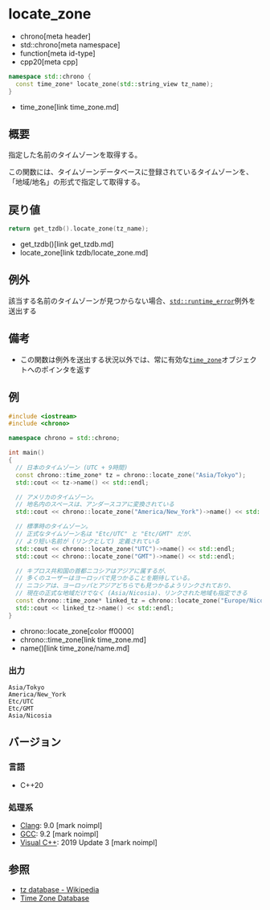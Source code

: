 # locate_zone
* chrono[meta header]
* std::chrono[meta namespace]
* function[meta id-type]
* cpp20[meta cpp]

```cpp
namespace std::chrono {
  const time_zone* locate_zone(std::string_view tz_name);
}
```
* time_zone[link time_zone.md]

## 概要
指定した名前のタイムゾーンを取得する。

この関数には、タイムゾーンデータベースに登録されているタイムゾーンを、「地域/地名」の形式で指定して取得する。


## 戻り値
```cpp
return get_tzdb().locate_zone(tz_name);
```
* get_tzdb()[link get_tzdb.md]
* locate_zone[link tzdb/locate_zone.md]


## 例外
該当する名前のタイムゾーンが見つからない場合、[`std::runtime_error`](/reference/stdexcept.md)例外を送出する


## 備考
- この関数は例外を送出する状況以外では、常に有効な[`time_zone`](time_zone.md)オブジェクトへのポインタを返す


## 例
```cpp example
#include <iostream>
#include <chrono>

namespace chrono = std::chrono;

int main()
{
  // 日本のタイムゾーン (UTC + 9時間)
  const chrono::time_zone* tz = chrono::locate_zone("Asia/Tokyo");
  std::cout << tz->name() << std::endl;

  // アメリカのタイムゾーン。
  // 地名内のスペースは、アンダースコアに変換されている
  std::cout << chrono::locate_zone("America/New_York")->name() << std::endl;

  // 標準時のタイムゾーン。
  // 正式なタイムゾーン名は "Etc/UTC" と "Etc/GMT" だが、
  // より短い名前が (リンクとして) 定義されている
  std::cout << chrono::locate_zone("UTC")->name() << std::endl;
  std::cout << chrono::locate_zone("GMT")->name() << std::endl;

  // キプロス共和国の首都ニコシアはアジアに属するが、
  // 多くのユーザーはヨーロッパで見つかることを期待している。
  // ニコシアは、ヨーロッパとアジアどちらでも見つかるようリンクされており、
  // 現在の正式な地域だけでなく (Asia/Nicosia)、リンクされた地域も指定できる
  const chrono::time_zone* linked_tz = chrono::locate_zone("Europe/Nicosia");
  std::cout << linked_tz->name() << std::endl;
}
```
* chrono::locate_zone[color ff0000]
* chrono::time_zone[link time_zone.md]
* name()[link time_zone/name.md]

### 出力
```
Asia/Tokyo
America/New_York
Etc/UTC
Etc/GMT
Asia/Nicosia
```

## バージョン
### 言語
- C++20

### 処理系
- [Clang](/implementation.md#clang): 9.0 [mark noimpl]
- [GCC](/implementation.md#gcc): 9.2 [mark noimpl]
- [Visual C++](/implementation.md#visual_cpp): 2019 Update 3 [mark noimpl]


## 参照
- [tz database - Wikipedia](https://ja.wikipedia.org/wiki/Tz_database)
- [Time Zone Database](https://www.iana.org/time-zones)
